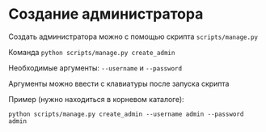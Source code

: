 # Создание администратора
Создать администратора можно с помощью скрипта `scripts/manage.py`

Команда `python scripts/manage.py create_admin`

Необходимые аргументы: `--username` и `--password`

Аргументы можно ввести с клавиатуры после запуска скрипта

Пример (нужно находиться в корневом каталоге):

`python scripts/manage.py create_admin --username admin --password admin`
